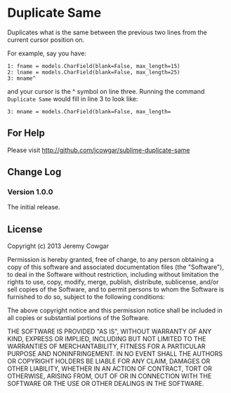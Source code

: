 # Duplicate Same

Duplicates what is the same between the previous two lines
from the current cursor position on.

For example, say you have:

    1: fname = models.CharField(blank=False, max_length=15)
    2: lname = models.CharField(blank=False, max_length=25)
    3: mname^

and your cursor is the ^ symbol on line three. Running the
command `Duplicate Same` would fill in line 3 to look like:

    3: mname = models.CharField(blank=False, max_length=

## For Help

Please visit http://github.com/jcowgar/sublime-duplicate-same

## Change Log

### Version 1.0.0

The initial release.

## License

Copyright (c) 2013 Jeremy Cowgar

Permission is hereby granted, free of charge, to any person obtaining a copy of this software and associated documentation files (the "Software"), to deal in the Software without restriction, including without limitation the rights to use, copy, modify, merge, publish, distribute, sublicense, and/or sell copies of the Software, and to permit persons to whom the Software is furnished to do so, subject to the following conditions:

The above copyright notice and this permission notice shall be included in all copies or substantial portions of the Software.

THE SOFTWARE IS PROVIDED "AS IS", WITHOUT WARRANTY OF ANY KIND, EXPRESS OR IMPLIED, INCLUDING BUT NOT LIMITED TO THE WARRANTIES OF MERCHANTABILITY, FITNESS FOR A PARTICULAR PURPOSE AND NONINFRINGEMENT. IN NO EVENT SHALL THE AUTHORS OR COPYRIGHT HOLDERS BE LIABLE FOR ANY CLAIM, DAMAGES OR OTHER LIABILITY, WHETHER IN AN ACTION OF CONTRACT, TORT OR OTHERWISE, ARISING FROM, OUT OF OR IN CONNECTION WITH THE SOFTWARE OR THE USE OR OTHER DEALINGS IN THE SOFTWARE.

